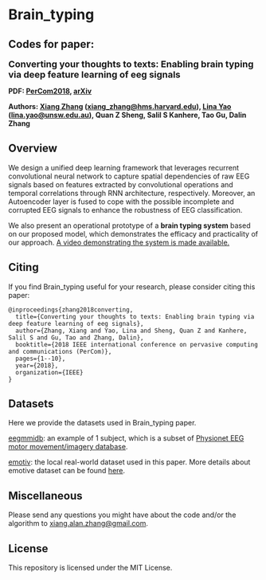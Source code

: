 # Brain_typing
## Codes for paper: 
**<font size=4>Converting your thoughts to texts: Enabling brain typing via deep feature learning of eeg signals</font>**

**PDF: [PerCom2018](https://ieeexplore.ieee.org/abstract/document/8444575), [arXiv](https://arxiv.org/abs/1709.08820)**

**Authors: [Xiang Zhang](http://xiangzhang.info/) (xiang_zhang@hms.harvard.edu), [Lina Yao](https://www.linayao.com/) (lina.yao@unsw.edu.au), Quan Z Sheng, Salil S Kanhere, Tao Gu, Dalin Zhang**

## Overview
We design a unified deep learning framework that leverages recurrent convolutional neural network to capture spatial dependencies of raw EEG signals based on features extracted by convolutional operations and temporal correlations through RNN architecture, respectively. Moreover, an Autoencoder layer is fused to cope with the possible incomplete and corrupted EEG signals to enhance the robustness of EEG classification.

We also present an operational prototype of a **brain typing system** based on our proposed model, which demonstrates the efficacy and practicality of our approach. [A video demonstrating the system is made available.](https://www.youtube.com/watch?v=Dc0StUPq61k)

## Citing
If you find Brain_typing useful for your research, please consider citing this paper:

    @inproceedings{zhang2018converting,
      title={Converting your thoughts to texts: Enabling brain typing via deep feature learning of eeg signals},
      author={Zhang, Xiang and Yao, Lina and Sheng, Quan Z and Kanhere, Salil S and Gu, Tao and Zhang, Dalin},
      booktitle={2018 IEEE international conference on pervasive computing and communications (PerCom)},
      pages={1--10},
      year={2018},
      organization={IEEE}
    }

## Datasets
Here we provide the datasets used in Brain_typing paper.

[eegmmidb](https://github.com/xiangzhang1015/Brain_typing/blob/master/S1_nolabel6.mat): an example of 1 subject, which is a subset of [Physionet EEG motor movement/imagery database](https://physionet.org/content/eegmmidb/1.0.0/). 

[emotiv](https://github.com/xiangzhang1015/Brain_typing/blob/master/emotiv_7sub_5class.mat): the local real-world
dataset used in this paper. More details about emotive dataset can be found [here](https://github.com/xiangzhang1015/Brain_typing/blob/master/data_readme).

## Miscellaneous

Please send any questions you might have about the code and/or the algorithm to <xiang.alan.zhang@gmail.com>.


## License

This repository is licensed under the MIT License.

